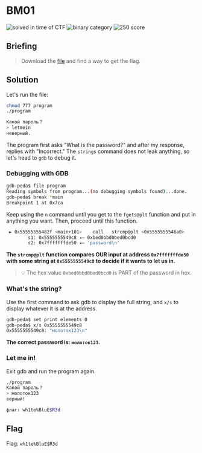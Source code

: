 # BM01
![solved in time of CTF](https://img.shields.io/badge/solved-in%20time%20of%20CTF-brightgreen.svg)
![binary category](https://img.shields.io/badge/category-binary-lightgrey.svg)
![250 score](https://img.shields.io/badge/category-100-blue.svg)

## Briefing
> Download the [file](https://github.com/Alic3C/Cyber-FastTrack-Spring-2021/blob/main/Binary/BM01/BM01.zip) and find a way to get the flag.

## Solution
Let's run the file:
```bash
chmod 777 program
./program
```
```bash
Какой пароль？
> letmein
неверный.
```
The program first asks "What is the password?" and after my response, replies with "Incorrect." The `strings` command does not leak anything, so let's head to `gdb` to debug it.

### Debugging with GDB
```bash
gdb-peda$ file program
Reading symbols from program...(no debugging symbols found)...done.
gdb-peda$ break *main
Breakpoint 1 at 0x7ca
```
Keep using the `n` command until you get to the `fgets@plt` function and put in anything you want. Then, proceed until this function.

```bash
 ► 0x55555555482f <main+101>    call   strcmp@plt <0x5555555546a0>
        s1: 0x5555555549c8 ◂— 0xbed0bbd0bed0bcd0
        s2: 0x7fffffffde50 ◂— 'password\n'
```
**The `strcmp@plt` function compares OUR input at address `0x7fffffffde50` with some string at `0x5555555549c8` to decide if it wants to let us in.**

> :bulb: The hex value `0xbed0bbd0bed0bcd0` is PART of the password in hex.

### What's the string?
Use the first command to ask gdb to display the full string, and `x/s` to display whatever it is at the address.
```bash
gdb-peda$ set print elements 0
gdb-peda$ x/s 0x5555555549c8
0x5555555549c8:	"молоток123\n"
```
**The correct password is: `молоток123`.**

### Let me in!
Exit gdb and run the program again.
```bash
./program
Какой пароль？
> молоток123
верный!

флаг: wh1te%BluE$R3d
```

## Flag
Flag: `wh1te%BluE$R3d`
